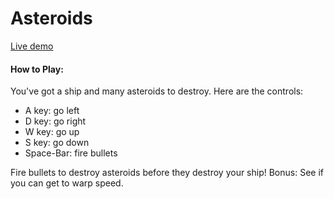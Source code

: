 # Asteroids

[Live demo][gh-pages]

[gh-pages]: http://crlc.github.io/Asteroids

#### How to Play:

You've got a ship and many asteroids to destroy. Here are the controls:

* A key: go left
* D key: go right
* W key: go up
* S key: go down
* Space-Bar: fire bullets

Fire bullets to destroy asteroids before they destroy your ship!
Bonus: See if you can get to warp speed.
